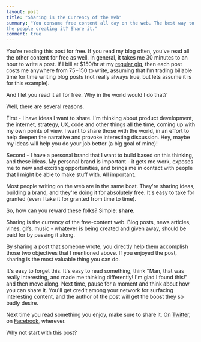 ```yaml
---
layout: post
title: "Sharing is the Currency of the Web"
summary: "You consume free content all day on the web. The best way to pay back
the people creating it? Share it."
comment: true
---
```


You're reading this post for free. If you read my blog often, you've read all
the other content for free as well. In general, it takes me 30 minutes to an
hour to write a post. If I bill at $150/hr at my [regular gig][madera], then
each post costs me anywhere from $75-$150 to write, assuming that I'm trading
billable time for time writing blog posts (not really always true, but lets
assume it is for this example).

And I let you read it all for free. Why in the world would I do that?

Well, there are several reasons. 

First - I have ideas I want to share. I'm thinking about product development,
the internet, strategy, UX, code and other things all the time, coming up with
my own points of view. I want to share those with the world, in an effort to
help deepen the narrative and provoke interesting discussion. Hey, maybe my
ideas will help you do your job better (a big goal of mine)!

Second - I have a personal brand that I want to build based on this thinking,
and these ideas. My personal brand is important - it gets me work, exposes me to
new and exciting opportunities, and brings me in contact with people that I
might be able to make stuff with. All important. 

Most people writing on the web are in the same boat. They're sharing ideas,
building a brand, and they're doing it for absolutely free. It's easy to take
for granted (even I take it for granted from time to time).

So, how can you reward these folks? Simple: **share**.

Sharing is the currency of the free-content web. Blog posts, news articles,
vines, gifs, music - whatever is being created and given away, should be paid
for by passing it along. 

By sharing a post that someone wrote, you directly help them accomplish those
two objectives that I mentioned above. If you enjoyed the post, sharing is the
most valuable thing you can do. 

It's easy to forget this. It's easy to read something, think "Man, that was
really interesting, and made me thinking differently! I'm glad I found this!"
and then move along. Next time, pause for a moment and think about how you can
share it. You'll get credit among your network for surfacing interesting
content, and the author of the post will get the boost they so badly desire.

Next time you read something you enjoy, make sure to share it. On
[Twitter][twitter], on
[Facebook][facebook], wherever. 

Why not start with this post?

[madera]: http://maderalabs.com
[twitter]:https://twitter.com/intent/tweet?text=Sharing%20is%20the%20currency%20of%20the%20Web%20by%20Justin%20Davis:%20http://justindavis.co/2017-10-04-sharing-is-the-currency-of-the-web
[facebook]:https://www.facebook.com/sharer/sharer.php?u=http://justindavis.co/sharing-is-the-currency-of-the-web
